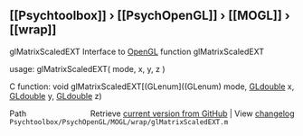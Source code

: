 ## [[Psychtoolbox]] &#8250; [[PsychOpenGL]] &#8250; [[MOGL]] &#8250; [[wrap]]

glMatrixScaledEXT  Interface to [OpenGL](OpenGL) function glMatrixScaledEXT  
  
usage:  glMatrixScaledEXT( mode, x, y, z )  
  
C function:  void glMatrixScaledEXT[(GLenum]((GLenum) mode, [GLdouble](GLdouble) x, [GLdouble](GLdouble) y, [GLdouble](GLdouble) z)  




<div class="code_header" style="text-align:right;">
  <span style="float:left;">Path&nbsp;&nbsp;</span> <span class="counter">Retrieve <a href=
  "https://raw.github.com/Psychtoolbox-3/Psychtoolbox-3/beta/Psychtoolbox/PsychOpenGL/MOGL/wrap/glMatrixScaledEXT.m">current version from GitHub</a> | View <a href=
  "https://github.com/Psychtoolbox-3/Psychtoolbox-3/commits/beta/Psychtoolbox/PsychOpenGL/MOGL/wrap/glMatrixScaledEXT.m">changelog</a></span>
</div>
<div class="code">
  <code>Psychtoolbox/PsychOpenGL/MOGL/wrap/glMatrixScaledEXT.m</code>
</div>

